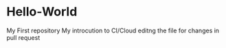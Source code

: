 # Hello-World
My First repository
My introcution to CI/Cloud
editng the file for changes in pull request
